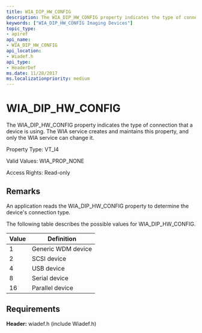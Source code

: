 ```yaml
---
title: WIA_DIP_HW_CONFIG
description: The WIA_DIP_HW_CONFIG property indicates the type of connection that a device is using. The WIA service creates and maintains this property, and only the WIA service can change it.
keywords: ["WIA_DIP_HW_CONFIG Imaging Devices"]
topic_type:
- apiref
api_name:
- WIA_DIP_HW_CONFIG
api_location:
- Wiadef.h
api_type:
- HeaderDef
ms.date: 11/28/2017
ms.localizationpriority: medium
---
```


# WIA_DIP_HW_CONFIG

The WIA_DIP_HW_CONFIG property indicates the type of connection that a device is using. The WIA service creates and maintains this property, and only the WIA service can change it.

Property Type: VT_I4

Valid Values: WIA_PROP_NONE

Access Rights: Read-only

## Remarks

An application reads the WIA_DIP_HW_CONFIG property to determine the device's connection type.

The following table describes the possible values for WIA_DIP_HW_CONFIG.

| Value | Definition |
|--|--|
| 1 | Generic WDM device |
| 2 | SCSI device |
| 4 | USB device |
| 8 | Serial device |
| 16 | Parallel device |

## Requirements

**Header:** wiadef.h (include Wiadef.h)
